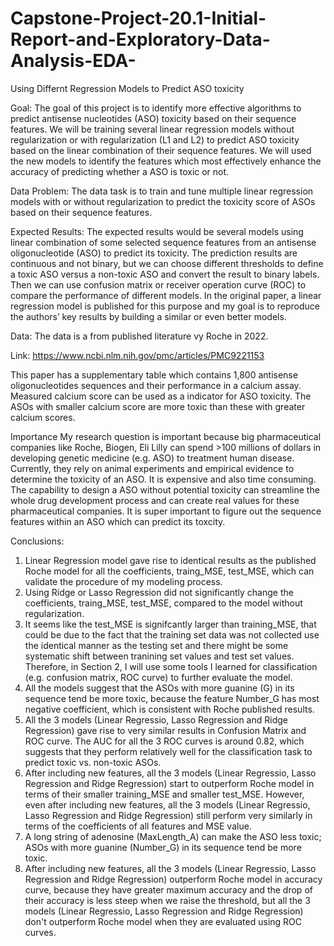 # Capstone-Project-20.1-Initial-Report-and-Exploratory-Data-Analysis-EDA-
Using Differnt Regression Models to Predict ASO toxicity

Goal: The goal of this project is to identify more effective algorithms to predict antisense nucleotides (ASO) toxicity based on their sequence features. We will be training several linear regression models without regularization or with regularization (L1 and L2) to predict ASO toxicity based on the linear combination of their sequence features. We will used the new models to identify the features which most effectively enhance the accuracy of predicting whether a ASO is toxic or not.

Data Problem: The data task is to train and tune multiple linear regression models with or without regularization to predict the toxicity score of ASOs based on their sequence features.

Expected Results: The expected results would be several models using linear combination of some selected sequence features from an antisense oligonucleotide (ASO) to predict its toxicity. The prediction results are continuous and not binary, but we can choose different thresholds to define a toxic ASO versus a non-toxic ASO and convert the result to binary labels. Then we can use confusion matrix or receiver operation curve (ROC) to compare the performance of different models. In the original paper, a linear regression model is published for this purpose and my goal is to reproduce the authors’ key results by building a similar or even better models.

Data: The data is a from published literature vy Roche in 2022.

Link: https://www.ncbi.nlm.nih.gov/pmc/articles/PMC9221153

This paper has a supplementary table which contains 1,800 antisense oligonucleotides sequences and their performance in a calcium assay. Measured calcium score can be used as a indicator for ASO toxicity. The ASOs with smaller calcium score are more toxic than these with greater calcium scores.

Importance My research question is important because big pharmaceutical companies like Roche, Biogen, Eli Lilly can spend >100 millions of dollars in developing genetic medicine (e.g. ASO) to treatment human disease. Currently, they rely on animal experiments and empirical evidence to determine the toxicity of an ASO. It is expensive and also time consuming. The capability to design a ASO without potential toxicity can streamline the whole drug development process and can create real values for these pharmaceutical companies. It is super important to figure out the sequence features within an ASO which can predict its toxcity.

Conclusions:
1. Linear Regression model gave rise to identical results as the published Roche model for all the coefficients, traing_MSE, test_MSE, which can validate the procedure of my modeling process.
2. Using Ridge or Lasso Regression did not significantly change the coefficients, traing_MSE, test_MSE, compared to the model without regularization.
3. It seems like the test_MSE is signifcantly larger than training_MSE, that could be due to the fact that the training set data was not collected use the identical manner as the testing set and there might be some systematic shift between tranining set values and test set values. Therefore, in Section 2, I will use some tools I learned for classification (e.g. confusion matrix, ROC curve) to further evaluate the model.
4. All the models suggest that the ASOs with more guanine (G) in its sequence tend be more toxic, because the feature Number_G has most negative coefficient, which is consistent with Roche published results.
5.  All the 3 models (Linear Regressio, Lasso Regression and Ridge Regression)  gave rise to very similar results in Confusion Matrix and ROC curve. The AUC for all the 3 ROC curves is around 0.82, which suggests that they perform relatively well for the classification task to predict toxic vs. non-toxic ASOs.
7.  After including new features, all the 3 models (Linear Regressio, Lasso Regression and Ridge Regression) start to outperform Roche model in terms of their smaller training_MSE and smaller test_MSE. However, even after including new features, all the 3 models (Linear Regressio, Lasso Regression and Ridge Regression) still perform very similarly in terms of the coefficients of all features and MSE value.
9.  A long string of adenosine (MaxLength_A) can make the ASO less toxic; ASOs with more guanine (Number_G) in its sequence tend be more toxic.
10.  After including new features, all the 3 models (Linear Regressio, Lasso Regression and Ridge Regression) outperform Roche model in accuracy curve, because they have greater maximum accuracy and the drop of their accuracy is less steep when we raise the threshold, but all the 3 models (Linear Regressio, Lasso Regression and Ridge Regression) don't outperform Roche model when they are evaluated using ROC curves.
